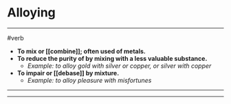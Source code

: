 # Alloying
---
#verb
- **To mix or [[combine]]; often used of metals.**
- **To reduce the purity of by mixing with a less valuable substance.**
	- _Example: to alloy gold with silver or copper, or silver with copper_
- **To impair or [[debase]] by mixture.**
	- _Example: to alloy pleasure with misfortunes_
---
---
